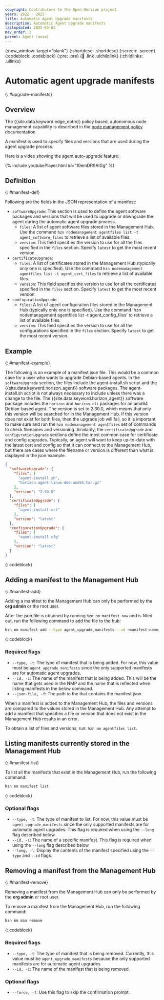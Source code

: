```yaml
---
copyright: Contributors to the Open Horizon project
years: 2022 - 2025
title: Automatic Agent Upgrade manifests
description: Automatic Agent Upgrade manifests
lastupdated: 2025-05-03
nav_order: 3
parent: Agent (anax)
---
```


{:new_window: target="blank"}
{:shortdesc: .shortdesc}
{:screen: .screen}
{:codeblock: .codeblock}
{:pre: .pre}
{:child: .link .ulchildlink}
{:childlinks: .ullinks}

# Automatic agent upgrade manifests
{: #upgrade-manifests}

## Overview

The {{site.data.keyword.edge_notm}} policy based, autonomous node management capability is described in the [node management policy](./node_management_policy.md) documentation.

A manifest is used to specify files and versions that are used during the agent upgrade process.

Here is a video showing the agent auto-upgrade feature:

{% include youtubePlayer.html id="f0emDR9AIGg" %}

## Definition
{: #manifest-def}

Following are the fields in the JSON representation of a manifest:

* `softwareUpgrade`: This section is used to define the agent software packages and versions that will be used to upgrade or downgrade the agent during the automatic agent upgrade process.
  * `files`: A list of agent software files stored in the Management Hub. Use the command `hzn nodemanagement agentfiles list -t agent_software_files` to retrieve a list of available files.
  * `version`: This field specifies the version to use for all the files specified in the `files` section. Specify `latest` to get the most recent version.
* `certificateUpgrade`:
  * `files`: A list of certificates stored in the Management Hub (typically only one is specified). Use the command `hzn nodemanagement agentfiles list -t agent_cert_files` to retrieve a list of available files.
  * `version`: This field specifies the version to use for all the certificates specified in the `files` section. Specify `latest` to get the most recent version.
* `configurationUpgrade`:
  * `files`: A list of agent configuration files stored in the Management Hub (typically only one is specified). Use the command 'hzn nodemanagement agentfiles list -t agent_config_files' to retrieve a list of available files.
  * `version`: This field specifies the version to use for all the configurations specified in the `files` section. Specify `latest` to get the most recent version.

## Example
{: #manifest-example}

The following is an example of a manifest json file. This would be a common case for a user who wants to upgrade Debian-based agents. In the `softwareUpgrade` section, the files include the agent-install.sh script and the {{site.data.keyword.horizon_agent}} software packages. The agent-install.sh script is not always necessary to include unless there was a change to the file.  The {{site.data.keyword.horizon_agent}} software package includes the `horizon` and `horizon-cli` packages for an amd64 Debian-based agent. The version is set to 2.30.0, which means that only this version will be searched for in the Management Hub. If this version does not exist for both files, then the upgrade job will fail, so it is important to make sure and run the `hzn nodemanagement agentfiles` set of commands to check filenames and versioning. Similarily, the `certificateUpgrade` and `configurationUpgrade` sections define the most common case for certificate and config upgrades. Typically, an agent will want to keep up-to-date with the latest cert and config so that it can connect to the Management Hub, but there are cases where the filename or version is different than what is displayed in the json example.

```json
{
  "softwareUpgrade": {
    "files": [
      "agent-install.sh",
      "horizon-agent-linux-deb-amd64.tar.gz"
    ],
    "version": "2.30.0"
  },
  "certificateUpgrade": {
    "files": [
      "agent-install.crt"
    ],
    "version": "latest"
  },
  "configurationUpgrade": {
    "files": [
      "agent-install.cfg"
    ],
    "version": "latest"
  }
}
```
{: codeblock}

## Adding a manifest to the Management Hub
{: #manifest-add}

Adding a manifest to the Management Hub can only be performed by the **org admin** or the root user.

After the json file is obtained by running `hzn nm manifest new` and is filled out, run the following command to add the file to the hub:

```bash
hzn nm manifest add --type agent_upgrade_manifests --id <manifest-name> --json-file <path-to-manifest>
```
{: codeblock}

### Required flags

* `--type, -t`: The type of manifest that is being added. For now, this value must be `agent_upgrade_manifests` since the only supported manifests are for automatic agent upgrades.
* `--id, -i`: The name of the manifest that is being added. This will be the name that gets used in the NMP and the name that is reflected when listing manifests in the below command.
* `--json-file, -f`: The path to the that contains the manifest json.

When a manifest is added to the Management Hub, the files and versions are compared to the values stored in the Management Hub. Any attempt to add a manifest that specifies a file or version that does not exist in the Management Hub results in an error.

To obtain a list of files and versions, run: `hzn nm agentfiles list`.

## Listing manifests currently stored in the Management Hub
{: #manifest-list}

To list all the manifests that exist in the Management Hub, run the following command:

```bash
hzn nm manifest list
```
{: codeblock}

### Optional flags

* `--type, -t`: The type of manifest to list. For now, this value must be `agent_upgrade_manifests` since the only supported manifests are for automatic agent upgrades. This flag is required when using the `--long` flag described below.
* `--id, -i`: The name of a specific manifest. This flag is required when using the `--long` flag described below
* `--long, -l`: Display the contents of the manifest specified using the `--type` and `--id` flags.

## Removing a manifest from the Management Hub
{: #manifest-remove}

Removing a manifest from the Management Hub can only be performed by the **org admin** or root user.

To remove a manifest from the Management Hub, run the following command:

```bash
hzn nm man remove
```
{: codeblock}

### Required flags

* `--type, -t`: The type of manifest that is being removed. Currently, this value must be `agent_upgrade_manifests` because the only supported manifests are for automatic agent upgrades.
* `--id, -i`: The name of the manifest that is being removed.

### Optional flags

* `--force, -f`: Use this flag to skip the confirmation prompt.
